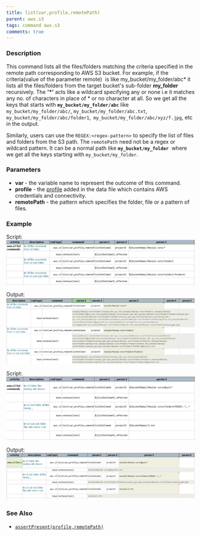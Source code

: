 ```yaml
---
title: list(var,profile,remotePath)
parent: aws.s3
tags: command aws.s3
comments: true
---
```



### Description 
This command lists all the files/folders matching the criteria specified in the remote path corresponding to AWS S3 
bucket. For example, if the criteria(value of the parameter remote)  is like my_bucket/my_folder/abc* it lists all 
the files/folders from the target bucket's sub-folder **my_folder** recursively. The **'\*'** acts like a wildcard 
specifying any or none i.e it matches any no. of characters in place of * or no character at all. So we get all the 
keys that starts with **`my_bucket/my_folder/abc`** like `my_bucket/my_folder/abc/`, `my_bucket/my_folder/abc.txt`, 
`my_bucket/my_folder/abc/folder1`,` my_bucket/my_folder/abc/xyz/f.jpg`, etc in the output.  

Similarly, users can use the `REGEX:<regex-pattern>` to specify the list of files and folders from the S3 path. 
The `remotePath` need not be a regex or wildcard pattern. It can be a normal path like **`my_bucket/my_folder`** 
where we get all the keys starting with `my_bucket/my_folder`.


### Parameters
- **var** \- the variable name to represent the outcome of this command.
- **profile** \- the [profile](index#s3profile) added in the data file which contains AWS credentials and connectivity.
- **remotePath** \- the pattern which specifies the folder, file or a pattern of files.


### Example
Script:<br/>
![](image/list_01.png)

Output:<br/>
![](image/list_02.png)

Script:<br/>
![](image/list_03.png)

Output:<br/>
![](image/list_04.png)


### See Also
- [`assertPresent(profile,remotePath)`](assertPresent(profile,remotePath))
